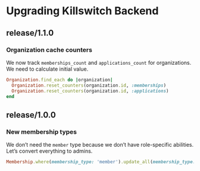 # Upgrading Killswitch Backend

## release/1.1.0

### Organization cache counters

We now track `memberships_count` and `applications_count` for organizations. We
need to calculate initial value.

```ruby
Organization.find_each do |organization|
  Organization.reset_counters(organization.id, :memberships)
  Organization.reset_counters(organization.id, :applications)
end
```

## release/1.0.0

### New membership types

We don’t need the `member` type because we don’t have role-specific abilities.
Let’s convert everything to admins.

```ruby
Membership.where(membership_type: 'member').update_all(membership_type: 'admin')
```
